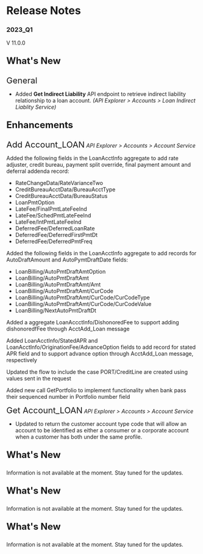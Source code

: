 # Release Notes 
### 2023_Q1
V 11.0.0
<!-- 
type: tab 
titles: Premier, Precision, Signature, Cleartouch
-->


<p style="font-size: 24px; font-weight: bold;">What's New </p>

<span style="font-size: 22px; ">General</span> 


- Added **Get Indirect Liability** API endpoint to retrieve indirect liability relationship to a loan account. *(API Explorer > Accounts > Loan Indirect Liablity Service)*


<p style="font-size: 24px; font-weight: bold;">Enhancements </p>

<span style="font-size: 22px; ">Add Account_LOAN</span> *API Explorer > Accounts > Account Service*


Added the following fields in the LoanAcctInfo aggregate to add rate adjuster, credit bureau, payment split override, final payment amount and deferral addenda record:
- RateChangeData/RateVarianceTwo
- CreditBureauAcctData/BureauAcctType
- CreditBureauAcctData/BureauStatus
- LoanPmtOption
- LateFee/FinalPmtLateFeeInd
- LateFee/SchedPmtLateFeeInd
- LateFee/IntPmtLateFeeInd
- DeferredFee/DeferredLoanRate
- DeferredFee/DeferredFirstPmtDt
- DeferredFee/DeferredPmtFreq

Added the following fields in the LoanAcctInfo aggregate to add records for AutoDraftAmount and AutoPymtDraftDate fields:
- LoanBilling/AutoPmtDraftAmtOption
- LoanBilling/AutoPmtDraftAmt
- LoanBilling/AutoPmtDraftAmt/Amt
- LoanBilling/AutoPmtDraftAmt/CurCode
- LoanBilling/AutoPmtDraftAmt/CurCode/CurCodeType
- LoanBilling/AutoPmtDraftAmt/CurCode/CurCodeValue
- LoanBilling/NextAutoPmtDraftDt

Added a aggregate LoanAccctInfo/DishonoredFee to support adding dishonoredfFee through AcctAdd_Loan message

Added LoanAcctInfo/StatedAPR and LoanAcctInfo/OriginationFee/AdvanceOption fields to add record for stated APR field and to support advance option through AcctAdd_Loan message, respectively

Updated the flow to include the case PORT/CreditLine are created using values sent in the request

Added new call GetPortfolio to implement functionality when bank pass their sequenced number in Portfolio number field


<span style="font-size: 22px; ">Get Account_LOAN</span> *API Explorer > Accounts > Account Service*


- Updated to return the customer account type code that will allow an account to be identified as either a consumer or a corporate account when a customer has both under the same profile.


<!-- type: tab -->
<p style="font-size: 24px; font-weight: bold;">What's New </p>

Information is not available at the moment. Stay tuned for the updates.


<!-- type: tab -->
<p style="font-size: 24px; font-weight: bold;">What's New </p>

Information is not available at the moment. Stay tuned for the updates.

<!-- type: tab -->
<p style="font-size: 24px; font-weight: bold;">What's New </p>

Information is not available at the moment. Stay tuned for the updates.

<!-- type: tab-end -->
